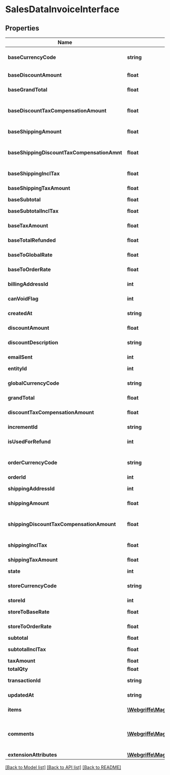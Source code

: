 # SalesDataInvoiceInterface

## Properties
Name | Type | Description | Notes
------------ | ------------- | ------------- | -------------
**baseCurrencyCode** | **string** | Base currency code. | [optional] 
**baseDiscountAmount** | **float** | Base discount amount. | [optional] 
**baseGrandTotal** | **float** | Base grand total. | [optional] 
**baseDiscountTaxCompensationAmount** | **float** | Base discount tax compensation amount. | [optional] 
**baseShippingAmount** | **float** | Base shipping amount. | [optional] 
**baseShippingDiscountTaxCompensationAmnt** | **float** | Base shipping discount tax compensation amount. | [optional] 
**baseShippingInclTax** | **float** | Base shipping including tax. | [optional] 
**baseShippingTaxAmount** | **float** | Base shipping tax amount. | [optional] 
**baseSubtotal** | **float** | Base subtotal. | [optional] 
**baseSubtotalInclTax** | **float** | Base subtotal including tax. | [optional] 
**baseTaxAmount** | **float** | Base tax amount. | [optional] 
**baseTotalRefunded** | **float** | Base total refunded. | [optional] 
**baseToGlobalRate** | **float** | Base-to-global rate. | [optional] 
**baseToOrderRate** | **float** | Base-to-order rate. | [optional] 
**billingAddressId** | **int** | Billing address ID. | [optional] 
**canVoidFlag** | **int** | Can void flag value. | [optional] 
**createdAt** | **string** | Created-at timestamp. | [optional] 
**discountAmount** | **float** | Discount amount. | [optional] 
**discountDescription** | **string** | Discount description. | [optional] 
**emailSent** | **int** | Email-sent flag value. | [optional] 
**entityId** | **int** | Invoice ID. | [optional] 
**globalCurrencyCode** | **string** | Global currency code. | [optional] 
**grandTotal** | **float** | Grand total. | [optional] 
**discountTaxCompensationAmount** | **float** | Discount tax compensation amount. | [optional] 
**incrementId** | **string** | Increment ID. | [optional] 
**isUsedForRefund** | **int** | Is-used-for-refund flag value. | [optional] 
**orderCurrencyCode** | **string** | Order currency code. | [optional] 
**orderId** | **int** | Order ID. | 
**shippingAddressId** | **int** | Shipping address ID. | [optional] 
**shippingAmount** | **float** | Shipping amount. | [optional] 
**shippingDiscountTaxCompensationAmount** | **float** | Shipping discount tax compensation amount. | [optional] 
**shippingInclTax** | **float** | Shipping including tax. | [optional] 
**shippingTaxAmount** | **float** | Shipping tax amount. | [optional] 
**state** | **int** | State. | [optional] 
**storeCurrencyCode** | **string** | Store currency code. | [optional] 
**storeId** | **int** | Store ID. | [optional] 
**storeToBaseRate** | **float** | Store-to-base rate. | [optional] 
**storeToOrderRate** | **float** | Store-to-order rate. | [optional] 
**subtotal** | **float** | Subtotal. | [optional] 
**subtotalInclTax** | **float** | Subtotal including tax. | [optional] 
**taxAmount** | **float** | Tax amount. | [optional] 
**totalQty** | **float** | Total quantity. | 
**transactionId** | **string** | Transaction ID. | [optional] 
**updatedAt** | **string** | Updated-at timestamp. | [optional] 
**items** | [**\Webgriffe\MagentoApiClient\Webgriffe\MagentoApiClient\Model\SalesDataInvoiceItemInterface[]**](SalesDataInvoiceItemInterface.md) | Array of invoice items. | 
**comments** | [**\Webgriffe\MagentoApiClient\Webgriffe\MagentoApiClient\Model\SalesDataInvoiceCommentInterface[]**](SalesDataInvoiceCommentInterface.md) | Array of any invoice comments. Otherwise, null. | [optional] 
**extensionAttributes** | [**\Webgriffe\MagentoApiClient\Webgriffe\MagentoApiClient\Model\SalesDataInvoiceExtensionInterface**](SalesDataInvoiceExtensionInterface.md) |  | [optional] 

[[Back to Model list]](../README.md#documentation-for-models) [[Back to API list]](../README.md#documentation-for-api-endpoints) [[Back to README]](../README.md)


